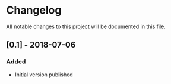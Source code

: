 # Changelog
All notable changes to this project will be documented in this file.

## [0.1] - 2018-07-06
### Added
- Initial version published
